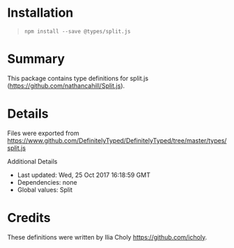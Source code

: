 # Installation
> `npm install --save @types/split.js`

# Summary
This package contains type definitions for split.js (https://github.com/nathancahill/Split.js).

# Details
Files were exported from https://www.github.com/DefinitelyTyped/DefinitelyTyped/tree/master/types/split.js

Additional Details
 * Last updated: Wed, 25 Oct 2017 16:18:59 GMT
 * Dependencies: none
 * Global values: Split

# Credits
These definitions were written by Ilia Choly <https://github.com/icholy>.
